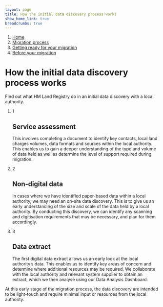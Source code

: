 ```yaml
---
layout: page
title: How the initial data discovery process works
show_home_link: true
breadcrumbs: true
---
```

<div class='navbar-breadcrumbs-wrapper'>
  <div class='navbar-breadcrumbs'>
    <ol>
      <li><a href='/local-land-charges/'>Home</a></li>
      <li><a href='/local-land-charges/migration'>Migration process</a></li>
      <li><a href='getting-ready'>Getting ready for your migration</a></li>
      <li><a href='before-migration'>Before your migration</a></li>
    </ol>
  </div>
</div>

<main id='content'>
  <div class='column-two-thirds'>
    <h1 class='heading-large'>How the initial data discovery process works</h1>
    <p>Find out what HM Land Registry do in an initial data discovery with a local authority.</p>
    <ol class='step-by-step'>
      <li class='step-by-step-item'>
        <div class='button-wrapper'>
          <span class='number'>1</span>
          <h2 class='heading-medium'>Service assessment</h2>
        </div>
        <div class='step-by-step-content'>
          <p>This involves completing a document to identify key contacts, local land charges volumes, data formats and sources within the local authority. This enables us to gain a deeper understanding of the type and volume of data held as well as determine the level of support required during migration.</p>
        </div>
      </li>
      <li class='step-by-step-item'>
        <div class='button-wrapper'>
          <span class='number'>2</span>
          <h2 class='heading-medium'>Non-digital data</h2>
        </div>
        <div class='step-by-step-content'>
          <p>In cases where we have identified paper-based data within a local authority, we may need an on-site data discovery. This is to give us an early understanding of the size and scale of the data held by a local authority. By conducting this discovery, we can identify any scanning and digitisation requirements that may be necessary, and plan for them accordingly.</p>
        </div>
      </li>
      <li class='step-by-step-item'>
        <div class='button-wrapper'>
          <span class='number'>3</span>
          <h2 class='heading-medium'>Data extract</h2>
        </div>
        <div class='step-by-step-content'>
          <p>The first digital data extract allows us an early look at the local authority’s data. This enables us to identify key areas of concern and determine where additional resources may be required. We collaborate with the local authority and relevant system supplier to obtain an extract, which we then analyse using our Data Analysis Dashboard.</p>
        </div>
      </li>
    </ol>
    <p class='inset-text'>At this early stage of the migration process, the data discovery are intended to be light-touch and require minimal input or resources from the local authority.</p>
    <script src="/local-land-charges/static/js/accordion.js"></script>
    <script>
      window.onload = function() {
        initialise('step-by-step', 'h2')
      }
    </script>
  </div>
</main>